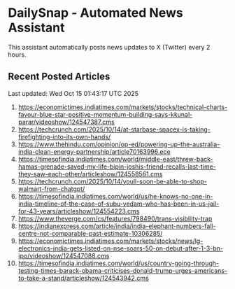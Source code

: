 # DailySnap - Automated News Assistant

This assistant automatically posts news updates to X (Twitter) every 2 hours.

## Recent Posted Articles

Last updated: Wed Oct 15 01:43:17 UTC 2025

1. https://economictimes.indiatimes.com/markets/stocks/technical-charts-favour-blue-star-positive-momentum-building-says-kkunal-parar/videoshow/124547387.cms
2. https://techcrunch.com/2025/10/14/at-starbase-spacex-is-taking-firefighting-into-its-own-hands/
3. https://www.thehindu.com/opinion/op-ed/powering-up-the-australia-india-clean-energy-partnership/article70163996.ece
4. https://timesofindia.indiatimes.com/world/middle-east/threw-back-hamas-grenade-saved-my-life-bipin-joshis-friend-recalls-last-time-they-saw-each-other/articleshow/124558561.cms
5. https://techcrunch.com/2025/10/14/youll-soon-be-able-to-shop-walmart-from-chatgpt/
6. https://timesofindia.indiatimes.com/world/us/he-knows-no-one-in-india-timeline-of-the-case-of-subu-vedam-who-has-been-in-us-jail-for-43-years/articleshow/124554223.cms
7. https://www.theverge.com/cs/features/798490/trans-visibility-trap
8. https://indianexpress.com/article/india/india-elephant-numbers-fall-centre-not-comparable-past-estimate-10306285/
9. https://economictimes.indiatimes.com/markets/stocks/news/lg-electronics-india-gets-listed-on-nse-soars-50-on-debut-after-1-3-bn-ipo/videoshow/124547088.cms
10. https://timesofindia.indiatimes.com/world/us/country-going-through-testing-times-barack-obama-criticises-donald-trump-urges-americans-to-take-a-stand/articleshow/124543942.cms
